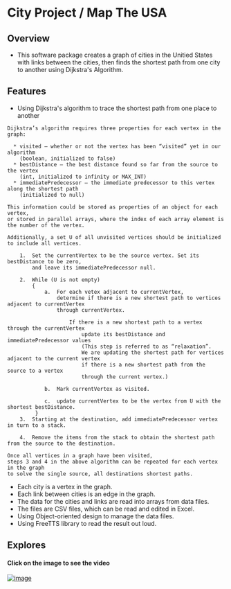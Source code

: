 # City Project / Map The USA


## Overview

 * This software package creates a graph of cities in the Unitied States with links between the cities, then finds the shortest path from one city to another using Dijkstra's Algorithm. 

## Features

 * Using Dijkstra's algorithm to trace the shortest path from one place to another
```
Dijkstra’s algorithm requires three properties for each vertex in the graph:

  *	visited – whether or not the vertex has been “visited” yet in our algorithm 
    (boolean, initialized to false)
  *	bestDistance – the best distance found so far from the source to the vertex 
    (int, initialized to infinity or MAX_INT)
  *	immediatePredecessor – the immediate predecessor to this vertex along the shortest path
    (initialized to null)
    
This information could be stored as properties of an object for each vertex, 
or stored in parallel arrays, where the index of each array element is the number of the vertex.

Additionally, a set U of all unvisited vertices should be initialized to include all vertices.

    1.	Set the currentVertex to be the source vertex. Set its bestDistance to be zero, 
        and leave its immediatePredecessor null.
        
    2.	While (U is not empty)
        {
            a.	For each vetex adjacent to currentVertex, 
                determine if there is a new shortest path to vertices adjacent to currentVertex 
                through currentVertex.
                
                    If there is a new shortest path to a vertex through the currentVertex
                        update its bestDistance and immediatePredecessor values 
                        (This step is referred to as “relaxation”.  
                        We are updating the shortest path for vertices adjacent to the current vertex 
                        if there is a new shortest path from the source to a vertex 
                        through the current vertex.)
                        
            b.	Mark currentVertex as visited.
            
            c.	update currentVertex to be the vertex from U with the shortest bestDistance.
         }
    3.	Starting at the destination, add immediatePredecessor vertex in turn to a stack.
     
    4.	Remove the items from the stack to obtain the shortest path from the source to the destination.

Once all vertices in a graph have been visited, 
steps 3 and 4 in the above algorithm can be repeated for each vertex in the graph 
to solve the single source, all destinations shortest paths.
```

 * Each city is a vertex in the graph.
 * Each link between cities is an edge in the graph.  
 * The data for the cities and links are read into arrays from data files.
 * The files are CSV files, which can be read and edited in Excel. 
 * Using Object-oriented design to manage the data files.
 * Using FreeTTS library to read the result out loud. 

 
## Explores

#### Click on the image to see the video
 
 [![image](https://github.com/jtrinh21/MapTheUSA/blob/master/Screenshot%20(1).png)](https://www.youtube.com/watch?v=azTfjYxVu4M&t=2s)

   
